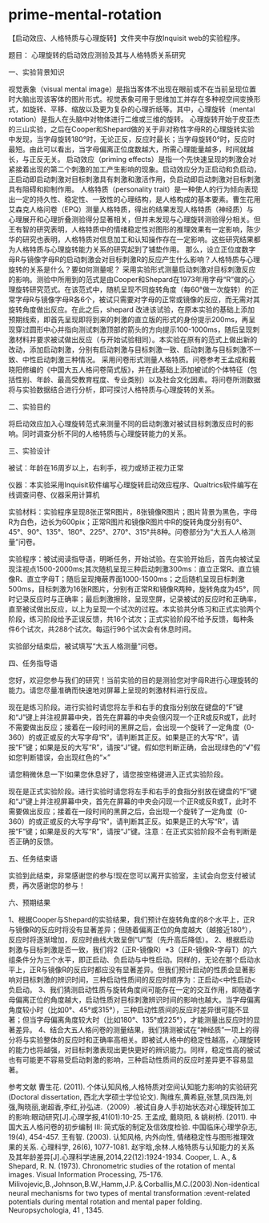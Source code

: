 
# prime-mental-rotation
【启动效应、人格特质与心理旋转】文件夹中存放Inquisit web的实验程序。

题目： 心理旋转的启动效应测验及其与人格特质关系研究

一、实验背景知识

视觉表象（visual mental image）是指当客体不出现在眼前或不在当前呈现位置时大脑出现该客体的图片形式。视觉表象可用于思维加工并存在多种视空间变换形式，如旋转、平移、缩放以及更为复杂的心理折纸等。其中，心理旋转（mental rotation）是指人在头脑中对物体进行二维或三维的旋转。
心理旋转开始于皮亚杰的三山实验，之后在Cooper和Shepard做的关于非对称性字母R的心理旋转实验中发现，当字母旋转180°时，无论正反，反应时最长；当字母旋转0°时，反应时最短。由此可以看出，当字母偏离正位度数越大，所需心理能量越多，时间就越长，与正反无关。
启动效应（priming effects）是指一个先快速呈现的刺激会对紧接着出现的第二个刺激的加工产生影响的现象。启动效应分为正启动和负启动，正启动即启动刺激对目标刺激具有刺激和激活作用，负启动即启动刺激对目标刺激具有阻碍和抑制作用。
人格特质（personality trait）是一种使人的行为倾向表现出一定的持久性、稳定性、一致性的心理结构，是人格构成的基本要素。曹生花用艾森克人格问卷（EPQ）测量人格特质，得出的结果发现人格特质（神经质）与心理展开和心理折叠测验得分显著相关，但并未发现与心理旋转测验得分相关。但王有智的研究表明，人格特质中的情绪稳定性对图形的推理效果有一定影响，陈少华的研究也表明，人格特质对信息加工和认知操作存在一定影响。这些研究结果都为人格特质与心理旋转能力关系的研究起到了铺垫作用。
那么，设立正位度数字母R与镜像字母R的启动刺激会对目标刺激R的反应产生什么影响？人格特质与心理旋转的关系是什么？要如何测量呢？
采用实验形式测量启动刺激对目标刺激反应的影响。测验中所用到的范式是由Cooper和Shepard在1973年用字母“R”做的心理旋转研究范式。在该范式中，随机呈现不同旋转角度（每60°做一次旋转）的正常字母R与镜像字母R各6个，被试只需要对字母的正常或镜像的反应，而无需对其旋转角度做出反应。在此之后，shepard 改进该试验，在原本实验的基础上添加预期线索，即首先呈现即将到来的刺激的直立版的形式的身份提示200ms，再呈现穿过圆形中心并指向测试刺激顶部的箭头的方向提示100-1000ms，随后呈现刺激材料并要求被试做出反应（与开始试验相同）。本实验在原有的范式上做出新的改动，添加启动刺激，分别有启动刺激与目标刺激一致、启动刺激与目标刺激不一致、中性启动刺激三种情况。
采用问卷形式测量人格特质。问卷参考王孟成和戴晓阳修编的《中国大五人格问卷简式版》，并在此基础上添加被试的个体特征（包括性别、年龄、最高受教育程度、专业类别）以及社会文化因素。将问卷所测数据将与实验数据结合进行分析，即可探讨人格特质与心理旋转的关系。 


二、实验目的

将启动效应加入心理旋转范式来测量不同的启动刺激对被试目标刺激反应时的影响。同时调查分析不同的人格特质与心理旋转能力的关系。

三、实验设计

被试：年龄在16周岁以上，右利手，视力或矫正视力正常

仪器：本实验采用Inquisit软件编写心理旋转启动效应程序、Qualtrics软件编写在线调查问卷、仪器采用计算机

实验材料：实验程序呈现8张正常R图片，8张镜像R图片；图片背景为黑色，字母R为白色，边长为600pix；正常R图片和镜像R图片中R的旋转角度分别有0°、45°、90°、135°、180°、225°、270°、315°共8种。问卷部分为“大五人人格测量”问卷。

实验程序：被试阅读指导语，明晰任务，开始试验。在实验开始后，首先向被试呈现注视点1500-2000ms;其次随机呈现三种启动刺激300ms：直立正常R、直立镜像R、直立字母T；随后呈现掩蔽界面1000-1500ms；之后随机呈现目标刺激500ms，目标刺激为16张R图片，分别有正常R和镜像R两种，旋转角度为45°，同时记录反应时与正确率；最后刺激擦除，呈现空屏，记录被试的反应时和正确率，直至被试做出反应，以上为呈现一个试次的过程。本实验共分练习和正式实验两个阶段，练习阶段给予正误反馈，共16个试次；正式实验阶段不给予反馈，每种条件6个试次，共288个试次。每运行96个试次会有休息时间。
 
实验部分结束后，被试填写“大五人格测量”问卷。

四、任务指导语

您好，欢迎您参与我们的研究！当前实验的目的是测验您对字母R进行心理旋转的能力。请您尽量准确而快速地对屏幕上呈现的刺激材料进行反应。

现在是练习阶段。进行实验时请您将左手和右手的食指分别放在键盘的“F”键和“J”键上并注视屏幕中央，首先在屏幕的中央会很闪现一个正R或反R或T，此时不需要做出反应；接着在一段时间的黑屏之后，会出现一个旋转了一定角度（0-360）的或正或反的大写字母“R”，请判断其正反。如果是正的大写“R”，请按“F”键；如果是反的大写“R”，请按“J”键。假如您判断正确，会出现绿色的“√”假如您判断错误，会出现红色的“×”

请您稍微休息一下!如果您休息好了，请您按空格键进入正式实验阶段。

现在是正式实验阶段。进行实验时请您将左手和右手的食指分别放在键盘的“F”键和“J”键上并注视屏幕中央，首先在屏幕的中央会闪现一个正R或反R或T，此时不需要做出反应；接着在一段时间的黑屏之后，会出现一个旋转了一定角度（0-360）的或正或反的大写字母“R”，请判断其正反。如果是正的大写“R”，请按“F”键；如果是反的大写“R”，请按“J”键。注意：在正式实验阶段不会有判断是否正确的反馈。

五、任务结束语

实验到此结束，非常感谢您的参与!现在您可以离开实验室，主试会向您支付被试费，再次感谢您的参与！

六、预期结果

1、根据Cooper与Shepard的实验结果，我们预计在旋转角度的8个水平上，正R与镜像R的反应时将没有显著差异；但随着偏离正位的角度越大（越接近180°），反应时将逐渐增加，反应时曲线大致呈倒“U”型（先升高后降低）。
2、根据启动刺激与目标刺激是否一致，我们将2（正R-镜像R）*3（正R-镜像R-字母T）的六组条件分为三个水平，即正启动、负启动与中性启动。同样的，无论在那个启动水平上，正R与镜像R的反应时都应没有显著差异。但我们预计启动的性质会显著影响对目标刺激的辨识时间，三种启动性质间的反应时顺序为：正启动<中性启动<负启动。
3、我们猜测启动性质与旋转角度间可能存在一定的交互作用，即随着字母偏离正位的角度越大，启动性质对目标刺激辨识时间的影响也越大。当字母偏离角度较小时（比如0°、45°或315°），三种启动性质间的反应时差异很可能不显著；但当字母偏离角度较大时（比如180°、135°或225°），才能测量出反应时的显著差异。
4、结合大五人格问卷的测量结果，我们猜测被试在“神经质”一项上的得分将与实验整体的反应时和正确率高相关。即被试人格中的稳定性越高，心理旋转的能力也将越强，对目标刺激表现出更快更好的辨识能力。同样，稳定性高的被试也有可能更不容易受启动刺激的影响，三种启动性质间的反应时差异更不容易显著。

参考文献
曹生花. (2011). 个体认知风格,人格特质对空间认知能力影响的实验研究 (Doctoral dissertation, 西北大学硕士学位论文).
陶维东,黄希庭,张慧,凤四海,刘强,陶晓丽,谢超香,李红,孙弘进.（2009）.被试自身人手初始状态对心理旋转加工的影响:眼动研究[J].心理学报,41(01):10-25.
王孟成, 戴晓阳, & 姚树桥. (2011). 中国大五人格问卷的初步编制 Ⅲ: 简式版的制定及信效度检验. 中国临床心理学杂志, 19(4), 454-457.
王有智. (2003). 认知风格, 内外向性, 情绪稳定性与图形推理效果的关系. 心理科学, 26(6), 1077-1081.
赵宇晗,余林.人格特质与认知能力的关系及其年龄差异[J].心理科学进展,2014,22(12):1924-1934.
Cooper, L. A., & Shepard, R. N. (1973). Chronometric studies of the rotation of mental images. Visual Information Processing, 75-176.
Milivojevic,B.,Johnson,B.W.,Hamm,J.P.＆Corballis,M.C.(2003).Non-identical neural mechanisms for two types of mental transformation :event-related potentials during mental rotation and mental paper folding. Neuropsychologia, 41 , 1345.





